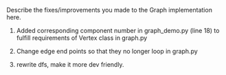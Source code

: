 Describe the fixes/improvements you made to the Graph implementation here.

1. Added corresponding component number in graph_demo.py (line 18) to fulfill requirements of Vertex class in graph.py

2. Change edge end points so that they no longer loop in graph.py

3. rewrite dfs, make it more dev friendly.

